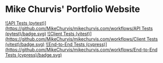 # Mike Churvis' Portfolio Website 
[![API Tests (pytest)](https://github.com/MikeChurvis/mikechurvis.com/workflows/API Tests (pytest)/badge.svg)](https://github.com/MikeChurvis/mikechurvis.com/actions/workflows/pytest.yml) [![Client Tests (vitest)](https://github.com/MikeChurvis/mikechurvis.com/workflows/Client Tests (vitest)/badge.svg)](https://github.com/MikeChurvis/mikechurvis.com/actions/workflows/vitest.yml) [![End-to-End Tests (cypress)](https://github.com/MikeChurvis/mikechurvis.com/workflows/End-to-End Tests (cypress)/badge.svg)](https://github.com/MikeChurvis/mikechurvis.com/actions/workflows/cypress.yml)
